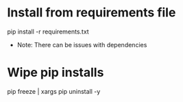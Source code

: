 # Install from requirements file
  pip install -r requirements.txt
  * Note: There can be issues with dependencies

# Wipe pip installs
pip freeze | xargs pip uninstall -y
